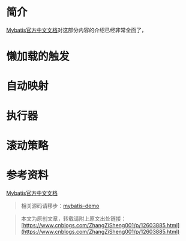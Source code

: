 # 简介

[Mybatis官方中文文档](https://Mybatis.org/Mybatis-3/zh/index.html/)对这部分内容的介绍已经非常全面了，

# 懒加载的触发


# 自动映射


# 执行器


# 滚动策略




# 参考资料

[Mybatis官方中文文档](https://Mybatis.org/Mybatis-3/zh/index.html/)

> 相关源码请移步：[mybatis-demo](https://github.com/ZhangZiSheng001/mybatis-projects/tree/master/mybatis-demo)

> 本文为原创文章，转载请附上原文出处链接：[https://www.cnblogs.com/ZhangZiSheng001/p/12603885.html](https://www.cnblogs.com/ZhangZiSheng001/p/12603885.html)

